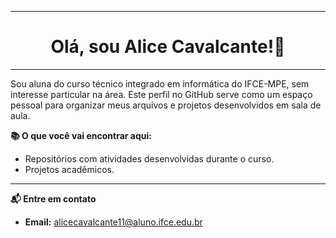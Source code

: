 

---
<h1 align = "center">Olá, sou Alice Cavalcante!👋</h1>

---
Sou aluna do curso técnico integrado em informática do IFCE-MPE, sem interesse particular na área. Este perfil no GitHub serve como um espaço pessoal para organizar meus arquivos e projetos desenvolvidos em sala de aula. 


**📚 O que você vai encontrar aqui:**

- Repositórios com atividades desenvolvidas durante o curso.
- Projetos acadêmicos.
---

**📬 Entre em contato**
- **Email:** alicecavalcante11@aluno.ifce.edu.br
